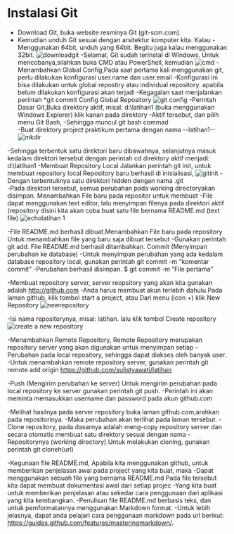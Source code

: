 # Instalasi Git
* Download Git, buka website resminya Git (git-scm.com).
* Kemudian unduh Git sesuai dengan arsitektur komputer kita. Kalau
-Menggunakan 64bit, unduh yang 64bit. Begitu juga kalau menggunakan 32bit.
![downloadgit](https://user-images.githubusercontent.com/57305570/68079180-2aaa8800-fe18-11e9-8bb4-a4143c793432.png)
-Selamat, Git sudah terinstal di Windows. Untuk mencobanya,silahkan buka CMD atau PowerShell, kemudian
 ![cmd](https://user-images.githubusercontent.com/57305570/68079564-31d49480-fe1e-11e9-9e6a-121199694ceb.png)
-Menambahkan Global Config,Pada saat pertama kali menggunakan git, perlu dilakukan konfigurasi user.name dan user.email
-Konfigurasi ini bisa dilakukan untuk global repostiry atau individual repository. apabila belum dilakukan konfigurasi akan terjadi
-Kegagalan saat menjalankan perintah *git commit Config Global Repository
 ![git config](https://user-images.githubusercontent.com/57305570/68079580-5af52500-fe1e-11e9-849e-759fd5a61a9b.png)
-Perintah Dasar Git,Buka direktory aktif, misal: d:\latihan1 (buka menggunakan Windows Explorer) klik kanan pada direktory
-Aktif tersebut, dan pilih menu Git Bash,
-Sehingga muncul git bash commad  
-Buat direktory project praktikum pertama dengan nama --latihan1--
![mkdir](https://user-images.githubusercontent.com/57305570/68079586-76f8c680-fe1e-11e9-928b-b66d0b3787fe.png)

-Sehingga terbentuk satu direktori baru dibawahnya, selanjutnya masuk kedalam direktori tersebut dengan perintah cd direktory
aktif menjadi: d:\latihan1 
-Membuat Repository Local Jalankan perintah git init, untuk membuat repository local Repository baru berhasil di inisialisasi,
![gitinit](https://user-images.githubusercontent.com/57305570/68079648-6432c180-fe1f-11e9-8186-275ed629c92c.png)
-Dengan terbentuknya satu direktori hidden dengan nama .git  
-Pada direktori tersebut, semua perubahan pada working directoryakan disimpan. Menambahkan File baru pada repositor untuk membuat
-File dapat menggunakan text editor, lalu menyimpan filenya pada direktori aktif (repository disini kita akan coba buat satu file
bernama README.md (text file)
![echolatihan 1](https://user-images.githubusercontent.com/57305570/68079632-233aad00-fe1f-11e9-9207-c14f2e5e3d32.png)
 
-File README.md berhasil dibuat.Menambahkan File baru pada repository Untuk menambahkan file yang baru saja dibuat tersebut
-Gunakan perintah git add. File README.md berhasil ditambahkan.   Commit (Menyimpan perubahan ke database)
-Untuk menyimpan perubahan yang ada kedalam database repository local, gunakan perintah git commit -m “komentar commit”
-Perubahan berhasil disimpan. $ git commit -m “File pertama"
 
-Membuat repository server, server reopsitory yang akan kita gunakan adalah http://github.com
-Anda harus membuat akun terlebih dahulu.Pada laman github, klik tombol start a project, atau Dari menu (icon +) klik New
Repository
![newrepository](https://user-images.githubusercontent.com/57305570/68079455-65aeba80-fe1c-11e9-80a3-7b3d3a5cac86.png)

-Isi nama repositorynya, misal: latihan. lalu klik tombol Create repository
![create a new repository](https://user-images.githubusercontent.com/57305570/68079725-a8729180-fe20-11e9-9149-15a566ac5da3.png)

-Menambahkan Remote Repository, Remote Repository merupakan repository server yang akan digunakan untuk menyimpan setiap
-Perubahan pada local repository, sehingga dapat diakses oleh banyak user.
-Untuk menambahkan remote repository server, gunakan perintah git remote add origin https://github.com/sulistyawati/latihan 
 
-Push (Mengirim perubahan ke server) Untuk mengirim perubahan pada local repository ke server gunakan perintah git push.
-Perintah ini akan meminta memasukkan username dan password pada akun github.com
 
-Melihat hasilnya pada server repository buka laman github.com,arahkan pada repositorinya.
-Maka perubahan akan terlihat pada laman tersebut. 
-Clone repository, pada dasarnya adalah meng-copy repository server dan secara otomatis membuat satu direktory sesuai dengan nama
-Repositorynya (working directory).Untuk melakukan cloning, gunakan perintah git cloneh(url)
 
-Kegunaan file README.md, Apabila kita menggunakan github, untuk memberikan penjelasan awal pada project yang kita buat, maka
-Dapat menggunakan sebuah file yang bernama README.md Pada file tersebut kita dapat membuat dokumentasi awal dari setiap projec
-Yang kita buat untuk memberikan penjelasan atau sekedar cara penggunaan dari aplikasi yang kita kembangkan.
-Penulisan file README.md berbasis teks, dan untuk pemformatannya menggunakan Markdown format.
-Untuk lebih jelasnya, dapat anda pelajari cara penggunaan markdown pada url berikut: https://guides.github.com/features/masteringmarkdown/.
